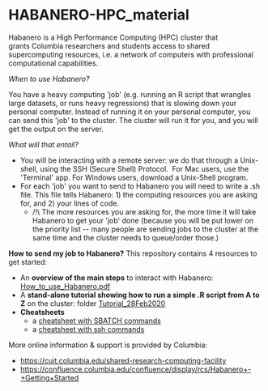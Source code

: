 # HABANERO-HPC_material


Habanero is a High Performance Computing (HPC) cluster that grants Columbia researchers and students access to shared supercomputing resources, i.e. a network of computers with professional computational capabilities.



*When to use Habanero?*

You have a heavy computing 'job' (e.g. running an R script that wrangles large datasets, or runs heavy regressions) that is slowing down your personal computer. Instead of running it on your personal computer, you can send this 'job' to the cluster. The cluster will run it for you, and you will get the output on the server.



*What will that entail?*

* You will be interacting with a remote server: we do that through a Unix-shell, using the SSH (Secure Shell) Protocol.  For Mac users, use the 'Terminal' app. For Windows users, download a Unix-Shell program.
* For each 'job' you want to send to Habanero you will need to write a .sh file. This file tells Habanero: 1) the computing resources you are asking for, and 2) your lines of code.
  * /!\ The more resources you are asking for, the more time it will take Habanero to get your 'job' done (because you will be put lower on the priority list -- many people are sending jobs to the cluster at the same time and the cluster needs to  queue/order those.)



**How to send my job to Habanero?** This repository contains 4 resources to get started:

* An **overview of the main steps** to interact with Habanero: [How_to_use_Habanero.pdf](https://github.com/ClairePalandri/HABANERO-HPC_material/blob/master/How_to_use_Habanero.pdf)
* A **stand-alone tutorial showing how to run a simple .R script from A to Z** on the cluster: folder [Tutorial_28Feb2020](https://github.com/ClairePalandri/HABANERO-HPC_material/blob/master/Tutorial_28Feb2020)
* **Cheatsheets**
  * a [cheatsheet with SBATCH commands](https://github.com/ClairePalandri/HABANERO-HPC_material/blob/master/cheatsheet_SBATCH-commands.pdf)
  * a [cheatsheet with ssh commands](https://github.com/ClairePalandri/HABANERO-HPC_material/blob/master/cheatsheet_SSH-commands.pdf)

More online information & support is provided by Columbia:
  * https://cuit.columbia.edu/shared-research-computing-facility
  * https://confluence.columbia.edu/confluence/display/rcs/Habanero+-+Getting+Started
